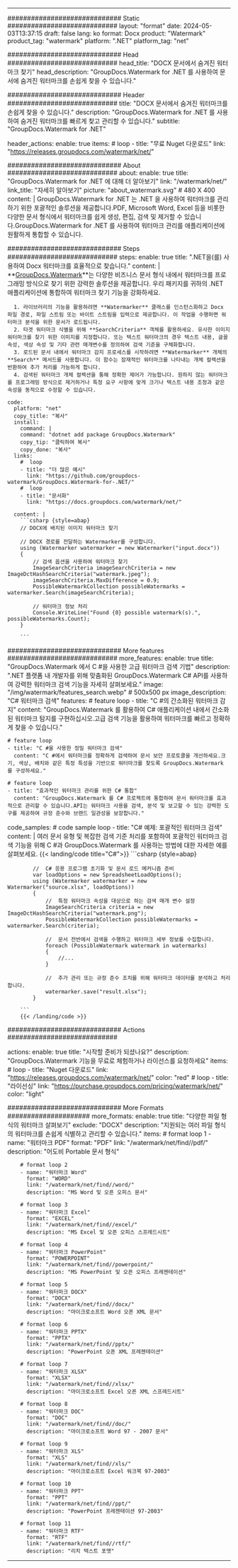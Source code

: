 
---
############################# Static ############################
layout: "format"
date:  2024-05-03T13:37:15
draft: false
lang: ko
format: Docx
product: "Watermark"
product_tag: "watermark"
platform: ".NET"
platform_tag: "net"

############################# Head ############################
head_title: "DOCX 문서에서 숨겨진 워터마크 찾기"
head_description: "GroupDocs.Watermark for .NET 를 사용하여 문서에 숨겨진 워터마크를 손쉽게 찾을 수 있습니다."

############################# Header ############################
title: "DOCX 문서에서 숨겨진 워터마크를 손쉽게 찾을 수 있습니다." 
description: "GroupDocs.Watermark for .NET 를 사용하여 숨겨진 워터마크를 빠르게 찾고 관리할 수 있습니다."
subtitle: "GroupDocs.Watermark for .NET" 

header_actions:
  enable: true
  items:
    #  loop
    - title: "무료 Nuget 다운로드"
      link: "https://releases.groupdocs.com/watermark/net/"
      
############################# About ############################
about:
    enable: true
    title: "GroupDocs.Watermark for .NET 에 대해 더 알아보기"
    link: "/watermark/net/"
    link_title: "자세히 알아보기"
    picture: "about_watermark.svg" # 480 X 400
    content: |
       GroupDocs.Watermark for .NET 는 .NET 을 사용하여 워터마크를 관리하기 위한 포괄적인 솔루션을 제공합니다.PDF, Microsoft Word, Excel 등을 비롯한 다양한 문서 형식에서 워터마크를 쉽게 생성, 편집, 검색 및 제거할 수 있습니다.GroupDocs.Watermark for .NET 를 사용하여 워터마크 관리를 애플리케이션에 원활하게 통합할 수 있습니다.

############################# Steps ############################
steps:
    enable: true
    title: ".NET을(를) 사용하여 Docx 워터마크를 효율적으로 찾습니다."
    content: |
      **[GroupDocs.Watermark](https://products.groupdocs.com/watermark/net/)**는 다양한 비즈니스 문서 형식 내에서 워터마크를 프로그래밍 방식으로 찾기 위한 강력한 솔루션을 제공합니다. 우리 패키지를 귀하의 .NET 애플리케이션에 통합하여 워터마크 찾기 기능을 강화하세요.
      
      1. 라이브러리의 기능을 활용하려면 **Watermarker** 클래스를 인스턴스화하고 Docx 파일 경로, 파일 스트림 또는 바이트 스트림을 입력으로 제공합니다. 이 작업을 수행하면 워터마크 분석을 위한 문서가 로드됩니다.
      2. 타겟 워터마크 식별을 위해 **SearchCriteria** 객체를 활용하세요. 유사한 이미지 워터마크를 찾기 위한 이미지를 지정합니다. 또는 텍스트 워터마크의 경우 텍스트 내용, 글꼴 속성, 색상 속성 및 기타 관련 매개변수를 정의하여 검색 기준을 구체화합니다.
      3. 로드된 문서 내에서 워터마크 감지 프로세스를 시작하려면 **Watermarker** 개체의 **Search** 메서드를 사용합니다. 이 함수는 잠재적인 워터마크를 나타내는 개체 컬렉션을 반환하여 추가 처리를 가능하게 합니다.
      4. 검색된 워터마크 개체 컬렉션을 통해 정확한 제어가 가능합니다. 원하지 않는 워터마크를 프로그래밍 방식으로 제거하거나 특정 요구 사항에 맞게 크기나 텍스트 내용 조정과 같은 속성을 동적으로 수정할 수 있습니다.
   
    code:
      platform: "net"
      copy_title: "복사"
      install:
        command: |
        command: "dotnet add package GroupDocs.Watermark"
        copy_tip: "클릭하여 복사"
        copy_done: "복사"
      links:
        #  loop
        - title: "더 많은 예시"
          link: "https://github.com/groupdocs-watermark/GroupDocs.Watermark-for-.NET/"
        #  loop
        - title: "문서화"
          link: "https://docs.groupdocs.com/watermark/net/"
          
      content: |
        ```csharp {style=abap}
        // DOCX에 배치된 이미지 워터마크 찾기

        // DOCX 경로를 전달하는 Watermarker를 구성합니다.
        using (Watermarker watermarker = new Watermarker("input.docx"))
        {
            // 검색 옵션을 사용하여 워터마크 찾기
            ImageSearchCriteria imageSearchCriteria = new ImageDctHashSearchCriteria("watermark.jpeg");
            imageSearchCriteria.MaxDifference = 0.9;
            PossibleWatermarkCollection possibleWatermarks = watermarker.Search(imageSearchCriteria);

            // 워터마크 정보 처리
            Console.WriteLine("Found {0} possible watermark(s).", possibleWatermarks.Count);
        }
        
        ```  

############################# More features ############################
more_features:
  enable: true
  title: "GroupDocs.Watermark 에서 C #을 사용한 고급 워터마크 검색 기법"
  description: ".NET 플랫폼 내 개발자를 위해 맞춤화된 GroupDocs.Watermark C# API를 사용하여 강력한 워터마크 검색 기능을 자세히 살펴보세요."
  image: "/img/watermark/features_search.webp" # 500x500 px
  image_description: "C# 워터마크 검색"
  features:
    # feature loop
    - title: "C #의 간소화된 워터마크 감지"
      content: "GroupDocs.Watermark 를 활용하여 C# 애플리케이션 내에서 간소화된 워터마크 탐지를 구현하십시오.고급 검색 기능을 활용하여 워터마크를 빠르고 정확하게 찾을 수 있습니다."

    # feature loop
    - title: "C #을 사용한 정밀 워터마크 검색"
      content: "C #에서 워터마크를 정확하게 검색하여 문서 보안 프로토콜을 개선하세요.크기, 색상, 배치와 같은 특정 특성을 기반으로 워터마크를 찾도록 GroupDocs.Watermark 를 구성하세요."

    # feature loop
    - title: "효과적인 워터마크 관리를 위한 C# 통합"
      content: "GroupDocs.Watermark 를 C# 프로젝트에 통합하여 문서 워터마크를 효과적으로 관리할 수 있습니다.API는 워터마크 사용을 검색, 분석 및 보고할 수 있는 강력한 도구를 제공하여 규정 준수와 브랜드 일관성을 보장합니다."
      
  code_samples:
    # code sample loop
    - title: "C# 예제: 포괄적인 워터마크 검색"
      content: |
        여러 문서 유형 및 복잡한 검색 기준 처리를 포함하여 포괄적인 워터마크 검색 기능을 위해 C #과 GroupDocs.Watermark 를 사용하는 방법에 대한 자세한 예를 살펴보세요.
        {{< landing/code title="C#">}}
        ```csharp {style=abap}
        
            //  C# 응용 프로그램 초기화 및 문서 로드 메커니즘 준비
            var loadOptions = new SpreadsheetLoadOptions();
            using (Watermarker watermarker = new Watermarker("source.xlsx", loadOptions))
            {
                //  특정 워터마크 속성을 대상으로 하는 검색 매개 변수 설정
                ImageSearchCriteria criteria = new ImageDctHashSearchCriteria("watermark.png");
                PossibleWatermarkCollection possibleWatermarks = watermarker.Search(criteria);

                //  문서 전반에서 검색을 수행하고 워터마크 세부 정보를 수집합니다.
                foreach (PossibleWatermark watermark in watermarks)
                {
                    //...
                }

                //  추가 관리 또는 규정 준수 조치를 위해 워터마크 데이터를 분석하고 처리합니다.
                watermarker.save("result.xlsx");
            }

        ```
        {{< /landing/code >}}


############################# Actions ############################

actions:
  enable: true
  title: "시작할 준비가 되셨나요?"
  description: "GroupDocs.Watermark 기능을 무료로 체험하거나 라이선스를 요청하세요"
  items:
    #  loop
    - title: "Nuget 다운로드"
      link: "https://releases.groupdocs.com/watermark/net/"
      color: "red"
        #  loop
    - title: "라이선싱"
      link: "https://purchase.groupdocs.com/pricing/watermark/net/"
      color: "light"


############################# More Formats #####################
more_formats:
    enable: true
    title: "다양한 파일 형식의 워터마크 살펴보기"
    exclude: "DOCX"
    description: "지원되는 여러 파일 형식의 워터마크를 손쉽게 식별하고 관리할 수 있습니다."
    items: 
        # format loop 1
        - name: "워터마크 PDF"
          format: "PDF"
          link: "/watermark/net/find//pdf/"
          description: "어도비 Portable 문서 형식"

        # format loop 2
        - name: "워터마크 Word"
          format: "WORD"
          link: "/watermark/net/find//word/"
          description: "MS Word 및 오픈 오피스 문서"
          
        # format loop 3
        - name: "워터마크 Excel"
          format: "EXCEL"
          link: "/watermark/net/find//excel/"
          description: "MS Excel 및 오픈 오피스 스프레드시트"

        # format loop 4
        - name: "워터마크 PowerPoint"
          format: "POWERPOINT"
          link: "/watermark/net/find//powerpoint/"
          description: "MS PowerPoint 및 오픈 오피스 프레젠테이션"

        # format loop 5
        - name: "워터마크 DOCX"
          format: "DOCX"
          link: "/watermark/net/find//docx/"
          description: "마이크로소프트 Word 오픈 XML 문서"
          
        # format loop 6
        - name: "워터마크 PPTX"
          format: "PPTX"
          link: "/watermark/net/find//pptx/"
          description: "PowerPoint 오픈 XML 프레젠테이션"
          
        # format loop 7
        - name: "워터마크 XLSX"
          format: "XLSX"
          link: "/watermark/net/find//xlsx/"
          description: "마이크로소프트 Excel 오픈 XML 스프레드시트"

        # format loop 8
        - name: "워터마크 DOC"
          format: "DOC"
          link: "/watermark/net/find//doc/"
          description: "마이크로소프트 Word 97 - 2007 문서"

        # format loop 9
        - name: "워터마크 XLS"
          format: "XLS"
          link: "/watermark/net/find//xls/"
          description: "마이크로소프트 Excel 워크북 97-2003"

        # format loop 10
        - name: "워터마크 PPT"
          format: "PPT"
          link: "/watermark/net/find//ppt/"
          description: "PowerPoint 프레젠테이션 97-2003"

        # format loop 11
        - name: "워터마크 RTF"
          format: "RTF"
          link: "/watermark/net/find//rtf/"
          description: "리치 텍스트 포맷"

---